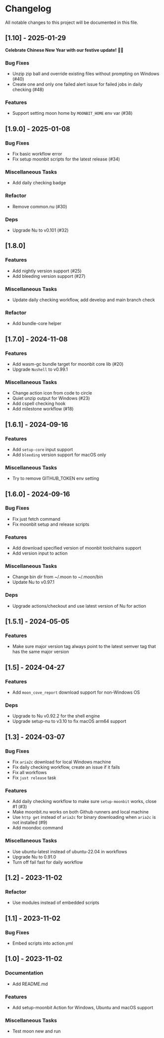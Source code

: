 # Changelog
All notable changes to this project will be documented in this file.

## [1.10] - 2025-01-29

**Celebrate Chinese New Year with our festive update!** 🐉✨

### Bug Fixes

- Unzip zip ball and override existing files without prompting on Windows (#40)
- Create one and only one failed alert issue for failed jobs in daily checking (#48)

### Features

- Support setting moon home by `MOONBIT_HOME` env var (#38)

## [1.9.0] - 2025-01-08

### Bug Fixes

- Fix basic workflow error
- Fix setup moonbit scripts for the latest release (#34)

### Miscellaneous Tasks

- Add daily checking badge

### Refactor

- Remove common.nu (#30)

### Deps

- Upgrade Nu to v0.101 (#32)

## [1.8.0]

### Features

- Add nightly version support (#25)
- Add bleeding version support (#27)

### Miscellaneous Tasks

- Update daily checking workflow, add develop and main branch check

### Refactor

- Add bundle-core helper

## [1.7.0] - 2024-11-08

### Features

- Add wasm-gc bundle target for moonbit core lib (#20)
- Upgrade `Nushell` to v0.99.1

### Miscellaneous Tasks

- Change action icon from code to circle
- Quiet unzip output for Windows (#23)
- Add cspell checking hook
- Add milestone workflow (#18)

## [1.6.1] - 2024-09-16

### Features

- Add `setup-core` input support
- Add `bleeding` version support for macOS only

### Miscellaneous Tasks

- Try to remove GITHUB_TOKEN env setting

## [1.6.0] - 2024-09-16

### Bug Fixes

- Fix just fetch command
- Fix moonbit setup and release scripts

### Features

- Add download specified version of moonbit toolchains support
- Add version input to action

### Miscellaneous Tasks

- Change bin dir from ~/.moon to ~/.moon/bin
- Update Nu to v0.97.1

### Deps

- Upgrade actions/checkout and use latest version of Nu for action

## [1.5.1] - 2024-05-05

### Features

- Make sure major version tag always point to the latest semver tag that has the same major version

## [1.5] - 2024-04-27

### Features

- Add `moon_cove_report` download support for non-Windows OS

### Deps

- Upgrade to Nu v0.92.2 for the shell engine
- Upgrade setup-nu to v3.10 to fix macOS arm64 support


## [1.3] - 2024-03-07

### Bug Fixes

- Fix `aria2c` download for local Windows machine
- Fix daily checking workflow, create an issue if it fails
- Fix all workflows
- Fix `just release` task

### Features

- Add daily checking workflow to make sure `setup-moonbit` works, close #1 (#3)
- Make moonbit.nu works on both Github runners and local machine
- Use `http get` instead of `aria2c` for binary downloading when `aria2c` is not installed (#9)
- Add moondoc command

### Miscellaneous Tasks

- Use ubuntu-latest instead of ubuntu-22.04 in workflows
- Upgrade Nu to 0.91.0
- Turn off fail fast for daily workflow

## [1.2] - 2023-11-02

### Refactor

- Use modules instead of embedded scripts

## [1.1] - 2023-11-02

### Bug Fixes

- Embed scripts into action.yml

## [1.0] - 2023-11-02

### Documentation

- Add README.md

### Features

- Add setup-moonbit Action for Windows, Ubuntu and macOS support

### Miscellaneous Tasks

- Test moon new and run


